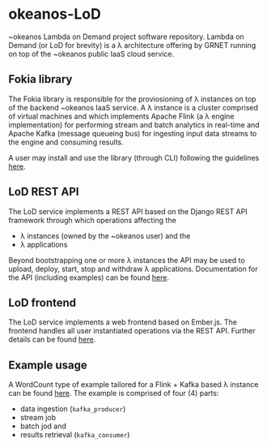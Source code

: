 # okeanos-LoD

~okeanos Lambda on Demand project software repository. Lambda on Demand (or LoD for brevity) is a λ architecture offering by GRNET running on top of the ~okeanos public IaaS cloud service. 

## Fokia library

The Fokia library is responsible for the proviosioning of λ instances on top of the backend ~okeanos IaaS service. A λ instance is a cluster comprised of virtual machines and which implements Apache Flink (a λ engine implementation) for performing stream and batch analytics in real-time and Apache Kafka (message queueing bus) for ingesting input data streams to the engine and consuming results. 

A user may install and use the library (through CLI) following the guidelines [here][ref1]. 

## LoD REST API

The LoD service implements a REST API based on the Django REST API framework through which operations affecting the
- λ instances (owned by the ~okeanos user) and the
- λ applications

Beyond bootstrapping one or more λ instances the API may be used to upload, deploy, start, stop and withdraw λ applications. Documentation for the API (including examples) can be found [here][ref2]. 

## LoD frontend

The LoD service implements a web frontend based on Ember.js. The frontend handles all user instantiated operations via the REST API. Further details can be found [here][ref3].

## Example usage

A WordCount type of example tailored for a Flink + Kafka based λ instance can be found [here][ref4]. The example is comprised of four (4) parts:
- data ingestion (`kafka_producer`)
- stream job
- batch jod and
- results retrieval (`kafka_consumer`) 

[ref1]: /core
[ref2]: /webapp/api-doc/docs/index.md
[ref3]: /webapp/frontend
[ref4]: /example